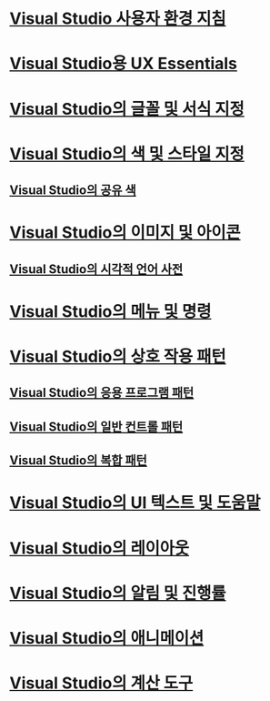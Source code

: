 # [Visual Studio 사용자 환경 지침](visual-studio-user-experience-guidelines.md)
# [Visual Studio용 UX Essentials](ux-essentials-for-visual-studio.md)
# [Visual Studio의 글꼴 및 서식 지정](fonts-and-formatting-for-visual-studio.md)
# [Visual Studio의 색 및 스타일 지정](colors-and-styling-for-visual-studio.md)
## [Visual Studio의 공유 색](shared-colors-for-visual-studio.md)
# [Visual Studio의 이미지 및 아이콘](images-and-icons-for-visual-studio.md)
## [Visual Studio의 시각적 언어 사전](visual-language-dictionary-for-visual-studio.md)
# [Visual Studio의 메뉴 및 명령](menus-and-commands-for-visual-studio.md)
# [Visual Studio의 상호 작용 패턴](interaction-patterns-for-visual-studio.md)
## [Visual Studio의 응용 프로그램 패턴](application-patterns-for-visual-studio.md)
## [Visual Studio의 일반 컨트롤 패턴](common-control-patterns-for-visual-studio.md)
## [Visual Studio의 복합 패턴](composite-patterns-for-visual-studio.md)
# [Visual Studio의 UI 텍스트 및 도움말](ui-text-and-help-for-visual-studio.md)
# [Visual Studio의 레이아웃](layout-for-visual-studio.md)
# [Visual Studio의 알림 및 진행률](notifications-and-progress-for-visual-studio.md)
# [Visual Studio의 애니메이션](animations-for-visual-studio.md)
# [Visual Studio의 계산 도구](evaluation-tools-for-visual-studio.md)
